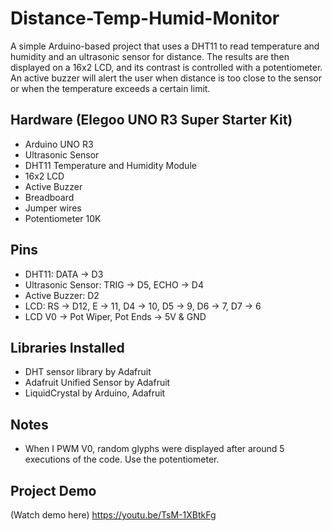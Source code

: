 # Distance-Temp-Humid-Monitor
A simple Arduino-based project that uses a DHT11 to read temperature and humidity and an ultrasonic sensor for distance. The results are then displayed on a 16x2 LCD, and its contrast is controlled with a potentiometer. An active buzzer will alert the user when distance is too close to the sensor or when the temperature exceeds a certain limit.

## Hardware (Elegoo UNO R3 Super Starter Kit)
- Arduino UNO R3
- Ultrasonic Sensor
- DHT11 Temperature and Humidity Module
- 16x2 LCD
- Active Buzzer
- Breadboard
- Jumper wires
- Potentiometer 10K

## Pins
-  DHT11: DATA -> D3
-  Ultrasonic Sensor: TRIG -> D5, ECHO -> D4
-  Active Buzzer: D2
-  LCD: RS -> D12, E -> 11, D4 -> 10, D5 -> 9, D6 -> 7, D7 -> 6
-  LCD V0 -> Pot Wiper, Pot Ends -> 5V & GND

## Libraries Installed
- DHT sensor library by Adafruit
- Adafruit Unified Sensor by Adafruit
- LiquidCrystal by Arduino, Adafruit

## Notes
- When I PWM V0, random glyphs were displayed after around 5 executions of the code. Use the potentiometer.

## Project Demo
(Watch demo here) https://youtu.be/TsM-1XBtkFg
